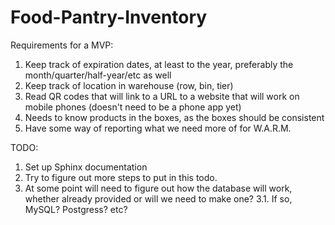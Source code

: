 # Food-Pantry-Inventory

Requirements for a MVP:

1. Keep track of expiration dates, at least to the year, preferably the month/quarter/half-year/etc as well
2. Keep track of location in warehouse (row, bin, tier)
3. Read QR codes that will link to a URL to a website that will work on mobile phones (doesn't need to be a phone app yet)
4. Needs to know products in the boxes, as the boxes should be consistent
5. Have some way of reporting what we need more of for W.A.R.M.


TODO: 

1. Set up Sphinx documentation
2. Try to figure out more steps to put in this todo.
3. At some point will need to figure out how the database will work, whether already provided or will we need to make one?
  3.1. If so, MySQL? Postgress? etc?
